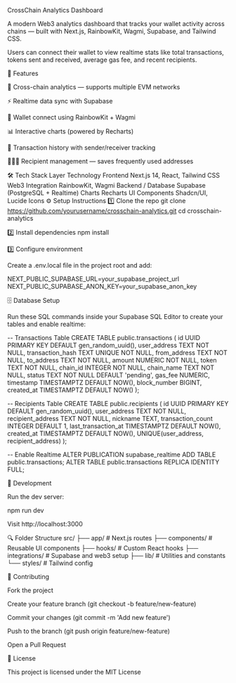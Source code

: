 CrossChain Analytics Dashboard

A modern Web3 analytics dashboard that tracks your wallet activity across chains — built with Next.js, RainbowKit, Wagmi, Supabase, and Tailwind CSS.

Users can connect their wallet to view realtime stats like total transactions, tokens sent and received, average gas fee, and recent recipients.

🚀 Features

🔗 Cross-chain analytics — supports multiple EVM networks

⚡ Realtime data sync with Supabase

💼 Wallet connect using RainbowKit + Wagmi

📊 Interactive charts (powered by Recharts)

🧾 Transaction history with sender/receiver tracking

🧑‍🤝‍🧑 Recipient management — saves frequently used addresses

🛠️ Tech Stack
Layer	Technology
Frontend	Next.js 14, React, Tailwind CSS
Web3 Integration	RainbowKit, Wagmi
Backend / Database	Supabase (PostgreSQL + Realtime)
Charts	Recharts
UI Components	Shadcn/UI, Lucide Icons
⚙️ Setup Instructions
1️⃣ Clone the repo
git clone https://github.com/yourusername/crosschain-analytics.git
cd crosschain-analytics

2️⃣ Install dependencies
npm install

3️⃣ Configure environment

Create a .env.local file in the project root and add:

NEXT_PUBLIC_SUPABASE_URL=your_supabase_project_url
NEXT_PUBLIC_SUPABASE_ANON_KEY=your_supabase_anon_key

🗄️ Database Setup

Run these SQL commands inside your Supabase SQL Editor to create your tables and enable realtime:

-- Transactions Table
CREATE TABLE public.transactions (
  id UUID PRIMARY KEY DEFAULT gen_random_uuid(),
  user_address TEXT NOT NULL,
  transaction_hash TEXT UNIQUE NOT NULL,
  from_address TEXT NOT NULL,
  to_address TEXT NOT NULL,
  amount NUMERIC NOT NULL,
  token TEXT NOT NULL,
  chain_id INTEGER NOT NULL,
  chain_name TEXT NOT NULL,
  status TEXT NOT NULL DEFAULT 'pending',
  gas_fee NUMERIC,
  timestamp TIMESTAMPTZ DEFAULT NOW(),
  block_number BIGINT,
  created_at TIMESTAMPTZ DEFAULT NOW()
);

-- Recipients Table
CREATE TABLE public.recipients (
  id UUID PRIMARY KEY DEFAULT gen_random_uuid(),
  user_address TEXT NOT NULL,
  recipient_address TEXT NOT NULL,
  nickname TEXT,
  transaction_count INTEGER DEFAULT 1,
  last_transaction_at TIMESTAMPTZ DEFAULT NOW(),
  created_at TIMESTAMPTZ DEFAULT NOW(),
  UNIQUE(user_address, recipient_address)
);

-- Enable Realtime
ALTER PUBLICATION supabase_realtime ADD TABLE public.transactions;
ALTER TABLE public.transactions REPLICA IDENTITY FULL;

🧩 Development

Run the dev server:

npm run dev


Visit http://localhost:3000

🔍 Folder Structure
src/
├── app/              # Next.js routes
├── components/       # Reusable UI components
├── hooks/            # Custom React hooks
├── integrations/     # Supabase and web3 setup
├── lib/              # Utilities and constants
└── styles/           # Tailwind config

🤝 Contributing

Fork the project

Create your feature branch (git checkout -b feature/new-feature)

Commit your changes (git commit -m 'Add new feature')

Push to the branch (git push origin feature/new-feature)

Open a Pull Request

📜 License

This project is licensed under the MIT License